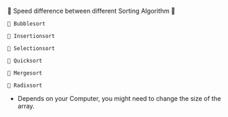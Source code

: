 🚀 Speed difference between different Sorting Algorithm 🚀

    🔴 Bubblesort
  
    🔴 Insertionsort
  
    🔴 Selectionsort
  
    🔴 Quicksort
  
    🔴 Mergesort 
  
    🔴 Radixsort

* Depends on your Computer, you might need to change the size of the array.    

